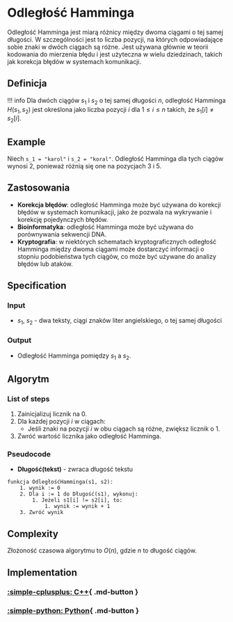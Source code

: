 # Odległość Hamminga

Odległość Hamminga jest miarą różnicy między dwoma ciągami o tej samej długości. W szczególności jest to liczba pozycji, na których odpowiadające sobie znaki w dwóch ciągach są różne. Jest używana głównie w teorii kodowania do mierzenia błędu i jest użyteczna w wielu dziedzinach, takich jak korekcja błędów w systemach komunikacji.

## Definicja

!!! info
	 Dla dwóch ciągów $s_1$ i $s_2$ o tej samej długości $n$, odległość Hamminga $H(s_1, s_2)$ jest określona jako liczba pozycji $i$ dla $1 \leq i \leq n$ takich, że $s_1[i] \neq s_2[i]$.

## Example

Niech `s_1 = "karol"` i `s_2 = "koral"`. Odległość Hamminga dla tych ciągów wynosi $2$, ponieważ różnią się one na pozycjach $3$ i $5$.

## Zastosowania

- **Korekcja błędów**: odległość Hamminga może być używana do korekcji błędów w systemach komunikacji, jako że pozwala na wykrywanie i korekcję pojedynczych błędów.
- **Bioinformatyka**: odległość Hamminga może być używana do porównywania sekwencji DNA.
- **Kryptografia**: w niektórych schematach kryptograficznych odległość Hamminga między dwoma ciągami może dostarczyć informacji o stopniu podobieństwa tych ciągów, co może być używane do analizy błędów lub ataków.

## Specification

### Input

- $s_1$, $s_2$ - dwa teksty, ciągi znaków liter angielskiego, o tej samej długości

### Output

- Odległość Hamminga pomiędzy $s_1$ a $s_2$.

## Algorytm

### List of steps

1. Zainicjalizuj licznik na $0$.
2. Dla każdej pozycji $i$ w ciągach:
   - Jeśli znaki na pozycji $i$ w obu ciągach są różne, zwiększ licznik o $1$.
3. Zwróć wartość licznika jako odległość Hamminga.

### Pseudocode

- **Długość(tekst)** - zwraca długość tekstu

```
funkcja OdległośćHamminga(s1, s2):
    1. wynik := 0
    2. Dla i := 1 do Długość(s1), wykonuj:
        1. Jeżeli s1[i] != s2[i], to:
            1. wynik := wynik + 1
    3. Zwróć wynik
```

## Complexity

Złożoność czasowa algorytmu to $O(n)$, gdzie $n$ to długość ciągów.

## Implementation

### [:simple-cplusplus: C++](../../programming/c++/algorithms/text/hamming-distance.md){ .md-button }

### [:simple-python: Python](../../programming/python/algorithms/text/hamming-distance.md){ .md-button }
